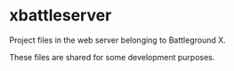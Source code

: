# xbattleserver
Project files in the web server belonging to Battleground X.

These files are shared for some development purposes.
